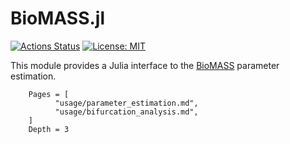 # BioMASS.jl
[![Actions Status](https://github.com/himoto/BioMASS.jl/workflows/CI/badge.svg)](https://github.com/himoto/BioMASS.jl/actions)
[![License: MIT](https://img.shields.io/badge/License-MIT-blue.svg)](https://opensource.org/licenses/MIT)

This module provides a Julia interface to the [BioMASS](https://github.com/okadalabipr/biomass) parameter estimation.

```@contents
    Pages = [
          "usage/parameter_estimation.md",
          "usage/bifurcation_analysis.md",
    ]
    Depth = 3
```